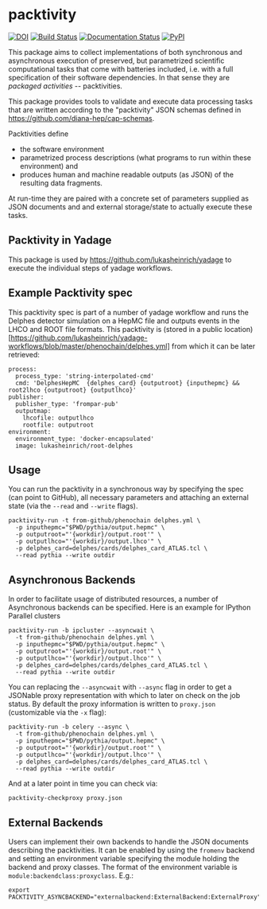 # packtivity

[![DOI](https://zenodo.org/badge/53696818.svg)](https://zenodo.org/badge/latestdoi/53696818)
[![Build Status](https://travis-ci.org/diana-hep/packtivity.svg?branch=master)](https://travis-ci.org/diana-hep/packtivity)
[![Documentation Status](https://readthedocs.org/projects/packtivity/badge/?version=latest)](http://packtivity.readthedocs.io/en/latest/?badge=latest)
[![PyPI](https://img.shields.io/pypi/v/packtivity.svg)](https://pypi.python.org/pypi/packtivity)

This package aims to collect implementations of both synchronous and asynchronous execution of preserved, but parametrized scientific computational tasks that come with batteries included, i.e. with a full specification of their software dependencies. In that sense they are *packaged activities* -- packtivities.

This package provides tools to validate and execute data processing tasks that are written according to the "packtivity" JSON schemas defined in https://github.com/diana-hep/cap-schemas.

Packtivities define

* the software environment
* parametrized process descriptions (what programs to run within these environment) and
* produces human and machine readable outputs (as JSON) of the resulting data fragments.

At run-time they are paired with a concrete set of parameters supplied as JSON documents and and external storage/state to actually execute these tasks.

## Packtivity in Yadage

This package is used by https://github.com/lukasheinrich/yadage to execute the individual steps of yadage workflows.

## Example Packtivity spec

This packtivity spec is part of a number of yadage workflow and runs the Delphes detector simulation on a HepMC file and outputs events in the LHCO and ROOT file formats. This packtivity is (stored in a public location)[https://github.com/lukasheinrich/yadage-workflows/blob/master/phenochain/delphes.yml] from which it can be later retrieved:

    process:
      process_type: 'string-interpolated-cmd'
      cmd: 'DelphesHepMC  {delphes_card} {outputroot} {inputhepmc} && root2lhco {outputroot} {outputlhco}'
    publisher:
      publisher_type: 'frompar-pub'
      outputmap:
        lhcofile: outputlhco
        rootfile: outputroot
    environment:
      environment_type: 'docker-encapsulated'
      image: lukasheinrich/root-delphes

## Usage

You can run the packtivity in a synchronous way by specifying the spec (can point to GitHub),  all necessary parameters and attaching an external state (via the `--read` and `--write` flags).

    packtivity-run -t from-github/phenochain delphes.yml \
      -p inputhepmc="$PWD/pythia/output.hepmc" \
      -p outputroot="'{workdir}/output.root'" \
      -p outputlhco="'{workdir}/output.lhco'" \
      -p delphes_card=delphes/cards/delphes_card_ATLAS.tcl \
      --read pythia --write outdir

## Asynchronous Backends

In order to facilitate usage of distributed resources, a number of Asynchronous
backends can be specified. Here is an example for IPython Parallel clusters

    packtivity-run -b ipcluster --asyncwait \
      -t from-github/phenochain delphes.yml \
      -p inputhepmc="$PWD/pythia/output.hepmc" \
      -p outputroot="'{workdir}/output.root'" \
      -p outputlhco="'{workdir}/output.lhco'" \
      -p delphes_card=delphes/cards/delphes_card_ATLAS.tcl \
      --read pythia --write outdir

You can replacing the `--asyncwait` with `--async` flag in order to get a JSONable proxy representation with which to later on check on the job status. By default the proxy information is written to `proxy.json` (customizable via the `-x` flag):

    packtivity-run -b celery --async \
      -t from-github/phenochain delphes.yml \
      -p inputhepmc="$PWD/pythia/output.hepmc" \
      -p outputroot="'{workdir}/output.root'" \
      -p outputlhco="'{workdir}/output.lhco'" \
      -p delphes_card=delphes/cards/delphes_card_ATLAS.tcl \
      --read pythia --write outdir

And at a later point in time you can check via:

    packtivity-checkproxy proxy.json

## External Backends

Users can implement their own backends to handle the JSON documents describing the packtivities. It can be enabled
by using the `fromenv` backend and setting an environment variable specifying the module holding the backend and proxy
classes. The format of the environment variable is `module:backendclass:proxyclass`. E.g.:

    export PACKTIVITY_ASYNCBACKEND="externalbackend:ExternalBackend:ExternalProxy"
